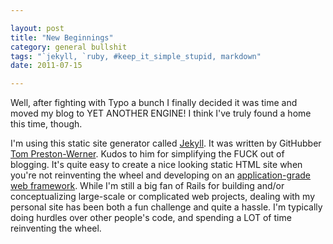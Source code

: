 ```yaml
---

layout: post
title: "New Beginnings"
category: general bullshit
tags: "`jekyll, `ruby, #keep_it_simple_stupid, markdown"
date: 2011-07-15

---
```


Well, after fighting with Typo a bunch I finally decided it was time and moved my blog to YET ANOTHER ENGINE! I think I've truly found a home this time, though.

I'm using this static site generator called [Jekyll][1]. It was written by GitHubber [Tom Preston-Werner][2]. Kudos to him for simplifying the FUCK out of blogging. It's quite easy to create a nice looking static HTML site when you're not reinventing the wheel and developing on an [application-grade web framework][3]. While I'm still a big fan of Rails for building and/or conceptualizing large-scale or complicated web projects, dealing with my personal site has been both a fun challenge and quite a hassle. I'm typically doing hurdles over other people's code, and spending a LOT of time reinventing the wheel.

[1]: http://jekyllrb.com
[2]: http://tom.preston-werner.com/
[3]: http://rubyonrails.org